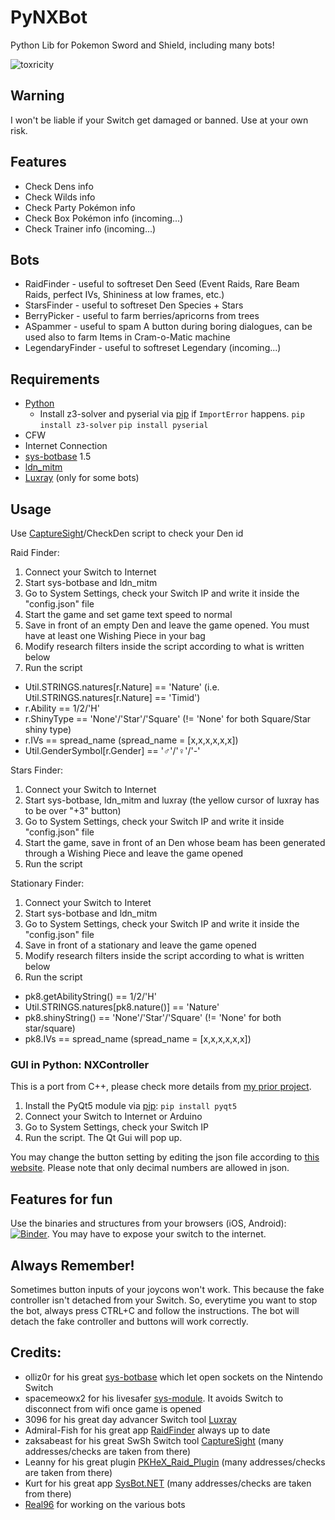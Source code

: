 # PyNXBot
 Python Lib for Pokemon Sword and Shield, including many bots!

 ![toxricity](https://i.imgur.com/iMho3F7.png) 

## Warning
 I won't be liable if your Switch get damaged or banned. Use at your own risk.

 ## Features
 * Check Dens info
 * Check Wilds info
 * Check Party Pokémon info
 * Check Box Pokémon info (incoming...)
 * Check Trainer info (incoming...)

 ## Bots
* RaidFinder - useful to softreset Den Seed (Event Raids, Rare Beam Raids, perfect IVs, Shininess at low frames, etc.)
* StarsFinder - useful to softreset Den Species + Stars
* BerryPicker - useful to farm berries/apricorns from trees
* ASpammer - useful to spam A button during boring dialogues, can be used also to farm Items in Cram-o-Matic machine
* LegendaryFinder - useful to softreset Legendary (incoming...)

## Requirements
* [Python](https://www.python.org/downloads/)
	* Install z3-solver and pyserial via [pip](https://pip.pypa.io/en/stable/) if `ImportError` happens.
	   `pip install z3-solver` 
	   `pip install pyserial`
* CFW
* Internet Connection
* [sys-botbase](https://github.com/olliz0r/sys-botbase) 1.5
* [ldn_mitm](https://github.com/spacemeowx2/ldn_mitm)
* [Luxray](https://github.com/3096/luxray) (only for some bots)

## Usage
Use [CaptureSight](https://github.com/zaksabeast/CaptureSight/)/CheckDen script to check your Den id

Raid Finder:
1) Connect your Switch to Internet
2) Start sys-botbase and ldn_mitm
3) Go to System Settings, check your Switch IP and write it inside the "config.json" file
4) Start the game and set game text speed to normal
5) Save in front of an empty Den and leave the game opened. You must have at least one Wishing Piece in your bag
6) Modify research filters inside the script according to what is written below
7) Run the script

* Util.STRINGS.natures[r.Nature] == 'Nature' (i.e. Util.STRINGS.natures[r.Nature] == 'Timid')
* r.Ability == 1/2/'H'
* r.ShinyType == 'None'/'Star'/'Square' (!= 'None' for both Square/Star shiny type)
* r.IVs == spread_name (spread_name = [x,x,x,x,x,x])
* Util.GenderSymbol[r.Gender] == '♂'/'♀'/'-'

Stars Finder:
1) Connect your Switch to Internet
2) Start sys-botbase, ldn_mitm and luxray (the yellow cursor of luxray has to be over "+3" button)
3) Go to System Settings, check your Switch IP and write it inside "config.json" file
4) Start the game, save in front of an Den whose beam has been generated through a Wishing Piece and leave the game opened
5) Run the script

Stationary Finder:
1) Connect your Switch to Interet
2) Start sys-botbase and ldn_mitm
3) Go to System Settings, check your Switch IP and write it inside the "config.json" file
4) Save in front of a stationary and leave the game opened
5) Modify research filters inside the script according to what is written below
6) Run the script

* pk8.getAbilityString() == 1/2/'H'
* Util.STRINGS.natures[pk8.nature()] == 'Nature'
* pk8.shinyString() == 'None'/'Star'/'Square' (!= 'None' for both star/square)
* pk8.IVs == spread_name (spread_name = [x,x,x,x,x,x])

### GUI in Python: NXController

This is a port from C++, please check more details from [my prior project](https://github.com/wwwwwwzx/NXController).
1) Install the PyQt5 module via [pip](https://pip.pypa.io/en/stable/):
`pip install pyqt5`
2) Connect your Switch to Internet or Arduino
3) Go to System Settings, check your Switch IP
4) Run the script. The Qt Gui will pop up.

You may change the button setting by editing the json file according to [this website](https://doc.qt.io/qt-5/qt.html#Key-enum). Please note that only decimal numbers are allowed in json.

## Features for fun
Use the binaries and structures from your browsers (iOS, Android): [![Binder](https://mybinder.org/badge_logo.svg)](https://mybinder.org/v2/gh/wwwwwwzx/PyNXBot/master?urlpath=lab/tree/test.ipynb). You may have to expose your switch to the internet.

## Always Remember!
Sometimes button inputs of your joycons won't work. This because the fake controller isn't detached from your Switch. 
So, everytime you want to stop the bot, always press CTRL+C and follow the instructions. The bot will detach the fake controller and buttons will work correctly. 

## Credits:
* olliz0r for his great [sys-botbase](https://github.com/olliz0r/sys-botbase) which let open sockets on the Nintendo Switch
* spacemeowx2 for his livesafer [sys-module](https://github.com/spacemeowx2/ldn_mitm). It avoids Switch to disconnect from wifi once game is opened
* 3096 for his great day advancer Switch tool [Luxray](https://github.com/3096/ipswitch/)
* Admiral-Fish for his great app [RaidFinder](https://github.com/Admiral-Fish/RaidFinder) always up to date
* zaksabeast for his great SwSh Switch tool [CaptureSight](https://github.com/zaksabeast/CaptureSight/) (many addresses/checks are taken from there)
* Leanny for his great plugin [PKHeX_Raid_Plugin](https://github.com/Leanny/PKHeX_Raid_Plugin/tree/master/PKHeX_Raid_Plugin) (many addresses/checks are taken from there)
* Kurt for his great app [SysBot.NET](https://github.com/kwsch/SysBot.NET) (many addresses/checks are taken from there)
* [Real96](https://github.com/Real96) for working on the various bots